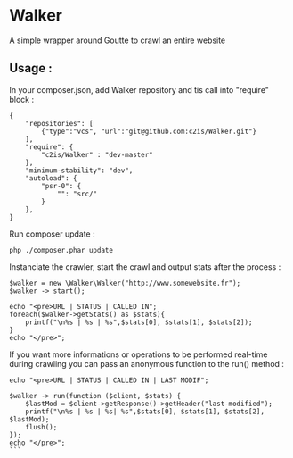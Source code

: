 Walker
======

A simple wrapper around Goutte to crawl an entire website

## Usage :
In your composer.json, add Walker repository and tis call into "require" block :

```
{
    "repositories": [
        {"type":"vcs", "url":"git@github.com:c2is/Walker.git"}
    ],
    "require": {
        "c2is/Walker" : "dev-master"
    },
    "minimum-stability": "dev",
    "autoload": {
        "psr-0": {
            "": "src/"
        }
    },
}
```

Run composer update :

```
php ./composer.phar update

```

Instanciate the crawler, start the crawl and output stats after the process :
```
$walker = new \Walker\Walker("http://www.somewebsite.fr");
$walker -> start();

echo "<pre>URL | STATUS | CALLED IN";
foreach($walker->getStats() as $stats){
    printf("\n%s | %s | %s",$stats[0], $stats[1], $stats[2]);
}
echo "</pre>";
```

If you want more informations or operations to be performed real-time during crawling you can pass an anonymous function to the run() method :

````
echo "<pre>URL | STATUS | CALLED IN | LAST MODIF";

$walker -> run(function ($client, $stats) {
    $lastMod = $client->getResponse()->getHeader("last-modified");
    printf("\n%s | %s | %s| %s",$stats[0], $stats[1], $stats[2], $lastMod);
    flush();
});
echo "</pre>";
```
